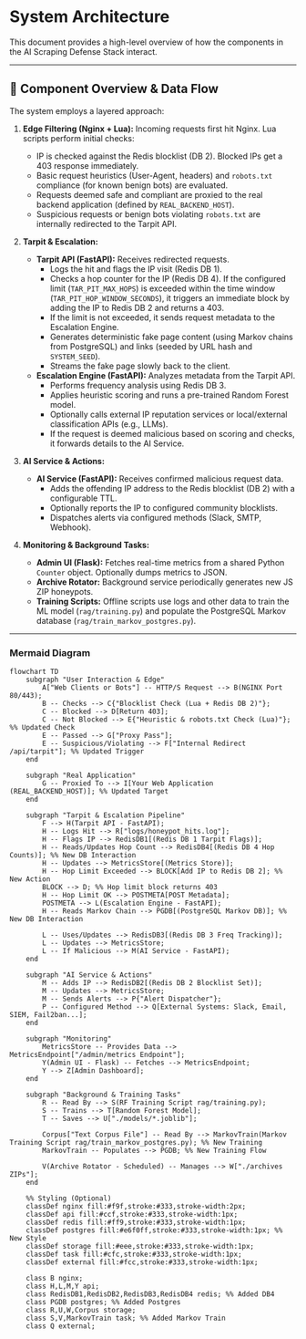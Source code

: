 # System Architecture

This document provides a high-level overview of how the components in the AI Scraping Defense Stack interact.

---

## 🧱 Component Overview & Data Flow

The system employs a layered approach:

1. **Edge Filtering (Nginx + Lua):** Incoming requests first hit Nginx. Lua scripts perform initial checks:
    * IP is checked against the Redis blocklist (DB 2). Blocked IPs get a 403 response immediately.
    * Basic request heuristics (User-Agent, headers) and `robots.txt` compliance (for known benign bots) are evaluated.
    * Requests deemed safe and compliant are proxied to the real backend application (defined by `REAL_BACKEND_HOST`).
    * Suspicious requests or benign bots violating `robots.txt` are internally redirected to the Tarpit API.

2. **Tarpit & Escalation:**
    * **Tarpit API (FastAPI):** Receives redirected requests.
        * Logs the hit and flags the IP visit (Redis DB 1).
        * Checks a hop counter for the IP (Redis DB 4). If the configured limit (`TAR_PIT_MAX_HOPS`) is exceeded within the time window (`TAR_PIT_HOP_WINDOW_SECONDS`), it triggers an immediate block by adding the IP to Redis DB 2 and returns a 403.
        * If the limit is not exceeded, it sends request metadata to the Escalation Engine.
        * Generates deterministic fake page content (using Markov chains from PostgreSQL) and links (seeded by URL hash and `SYSTEM_SEED`).
        * Streams the fake page slowly back to the client.
    * **Escalation Engine (FastAPI):** Analyzes metadata from the Tarpit API.
        * Performs frequency analysis using Redis DB 3.
        * Applies heuristic scoring and runs a pre-trained Random Forest model.
        * Optionally calls external IP reputation services or local/external classification APIs (e.g., LLMs).
        * If the request is deemed malicious based on scoring and checks, it forwards details to the AI Service.

3. **AI Service & Actions:**
    * **AI Service (FastAPI):** Receives confirmed malicious request data.
        * Adds the offending IP address to the Redis blocklist (DB 2) with a configurable TTL.
        * Optionally reports the IP to configured community blocklists.
        * Dispatches alerts via configured methods (Slack, SMTP, Webhook).

4. **Monitoring & Background Tasks:**
    * **Admin UI (Flask):** Fetches real-time metrics from a shared Python `Counter` object. Optionally dumps metrics to JSON.
    * **Archive Rotator:** Background service periodically generates new JS ZIP honeypots.
    * **Training Scripts:** Offline scripts use logs and other data to train the ML model (`rag/training.py`) and populate the PostgreSQL Markov database (`rag/train_markov_postgres.py`).

---

### Mermaid Diagram

```mermaid
flowchart TD
    subgraph "User Interaction & Edge"
        A["Web Clients or Bots"] -- HTTP/S Request --> B(NGINX Port 80/443);
        B -- Checks --> C{"Blocklist Check (Lua + Redis DB 2)"};
        C -- Blocked --> D[Return 403];
        C -- Not Blocked --> E{"Heuristic & robots.txt Check (Lua)"}; %% Updated Check
        E -- Passed --> G["Proxy Pass"];
        E -- Suspicious/Violating --> F["Internal Redirect /api/tarpit"]; %% Updated Trigger
    end

    subgraph "Real Application"
        G -- Proxied To --> I[Your Web Application (REAL_BACKEND_HOST)]; %% Updated Target
    end

    subgraph "Tarpit & Escalation Pipeline"
        F --> H(Tarpit API - FastAPI);
        H -- Logs Hit --> R["logs/honeypot_hits.log"];
        H -- Flags IP --> RedisDB1[(Redis DB 1 Tarpit Flags)];
        H -- Reads/Updates Hop Count --> RedisDB4[(Redis DB 4 Hop Counts)]; %% New DB Interaction
        H -- Updates --> MetricsStore[(Metrics Store)];
        H -- Hop Limit Exceeded --> BLOCK[Add IP to Redis DB 2]; %% New Action
        BLOCK --> D; %% Hop limit block returns 403
        H -- Hop Limit OK --> POSTMETA[POST Metadata];
        POSTMETA --> L(Escalation Engine - FastAPI);
        H -- Reads Markov Chain --> PGDB[(PostgreSQL Markov DB)]; %% New DB Interaction

        L -- Uses/Updates --> RedisDB3[(Redis DB 3 Freq Tracking)];
        L -- Updates --> MetricsStore;
        L -- If Malicious --> M(AI Service - FastAPI);
    end

    subgraph "AI Service & Actions"
        M -- Adds IP --> RedisDB2[(Redis DB 2 Blocklist Set)];
        M -- Updates --> MetricsStore;
        M -- Sends Alerts --> P{"Alert Dispatcher"};
        P -- Configured Method --> Q[External Systems: Slack, Email, SIEM, Fail2ban...];
    end

    subgraph "Monitoring"
        MetricsStore -- Provides Data --> MetricsEndpoint["/admin/metrics Endpoint"];
        Y(Admin UI - Flask) -- Fetches --> MetricsEndpoint;
        Y --> Z[Admin Dashboard];
    end

    subgraph "Background & Training Tasks"
        R -- Read By --> S(RF Training Script rag/training.py);
        S -- Trains --> T[Random Forest Model];
        T -- Saves --> U["./models/*.joblib"];

        Corpus["Text Corpus File"] -- Read By --> MarkovTrain(Markov Training Script rag/train_markov_postgres.py); %% New Training
        MarkovTrain -- Populates --> PGDB; %% New Training Flow

        V(Archive Rotator - Scheduled) -- Manages --> W["./archives ZIPs"];
    end

    %% Styling (Optional)
    classDef nginx fill:#f9f,stroke:#333,stroke-width:2px;
    classDef api fill:#ccf,stroke:#333,stroke-width:1px;
    classDef redis fill:#ff9,stroke:#333,stroke-width:1px;
    classDef postgres fill:#e6f0ff,stroke:#333,stroke-width:1px; %% New Style
    classDef storage fill:#eee,stroke:#333,stroke-width:1px;
    classDef task fill:#cfc,stroke:#333,stroke-width:1px;
    classDef external fill:#fcc,stroke:#333,stroke-width:1px;

    class B nginx;
    class H,L,M,Y api;
    class RedisDB1,RedisDB2,RedisDB3,RedisDB4 redis; %% Added DB4
    class PGDB postgres; %% Added Postgres
    class R,U,W,Corpus storage;
    class S,V,MarkovTrain task; %% Added Markov Train
    class Q external;

